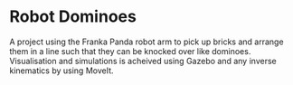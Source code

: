 # Robot Dominoes

A project using the Franka Panda robot arm to pick up bricks and arrange them in a line such that they can be knocked over like dominoes. Visualisation and simulations is acheived using Gazebo and any inverse kinematics by using MoveIt.
